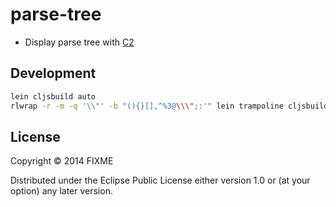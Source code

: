 # parse-tree

* Display parse tree with [C2]

## Development

```sh
lein cljsbuild auto
rlwrap -r -m -q '\\"' -b "(){}[],^%3@\\\";:'" lein trampoline cljsbuild repl-listen
```

## License

Copyright © 2014 FIXME

Distributed under the Eclipse Public License either version 1.0 or (at
your option) any later version.

[C2]: https://github.com/lynaghk/c2
